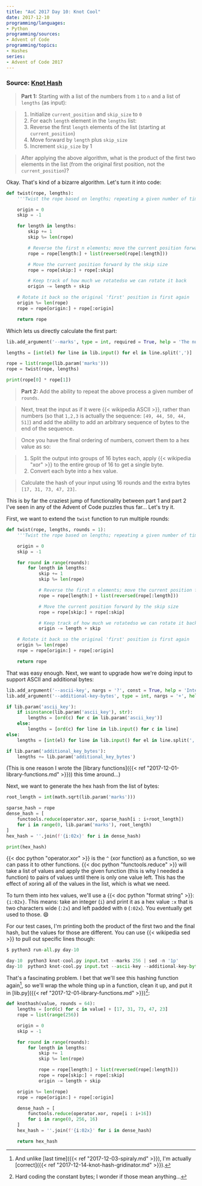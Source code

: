 ```yaml
---
title: "AoC 2017 Day 10: Knot Cool"
date: 2017-12-10
programming/languages:
- Python
programming/sources:
- Advent of Code
programming/topics:
- Hashes
series:
- Advent of Code 2017
---
```

### Source: [Knot Hash](http://adventofcode.com/2017/day/10)

> **Part 1:** Starting with a list of the numbers from `1` to `n` and a list of `lengths` (as input):

> 1. Initialize `current_position` and `skip_size` to `0`
> 2. For each `length` element in the `lengths` list:
>   1. Reverse the first `length` elements of the list (starting at `current_position`)
>   2. Move forward by `length` plus `skip_size`
>   3. Increment `skip_size` by 1

> After applying the above algorithm, what is the product of the first two elements in the list (from the original first position, not the `current_position`)?

<!--more-->

Okay. That's kind of a bizarre algorithm. Let's turn it into code:

```python
def twist(rope, lengths):
    '''Twist the rope based on lengths; repeating a given number of times.'''

    origin = 0
    skip = -1

    for length in lengths:
        skip += 1
        skip %= len(rope)

        # Reverse the first n elements; move the current position forward over that length
        rope = rope[length:] + list(reversed(rope[:length]))

        # Move the current position forward by the skip size
        rope = rope[skip:] + rope[:skip]

        # Keep track of how much we rotatedso we can rotate it back
        origin -= length + skip

    # Rotate it back so the original 'first' position is first again
    origin %= len(rope)
    rope = rope[origin:] + rope[:origin]

    return rope
```

Which lets us directly calculate the first part:

```python
lib.add_argument('--marks', type = int, required = True, help = 'The number of marks on the string')

lengths = [int(el) for line in lib.input() for el in line.split(',')]

rope = list(range(lib.param('marks')))
rope = twist(rope, lengths)

print(rope[0] * rope[1])
```

> **Part 2:** Add the ability to repeat the above process a given number of `rounds`.

> Next, treat the input as if it were {{< wikipedia ASCII >}}, rather than numbers (so that `1,2,3` is actually the sequence: `[49, 44, 50, 44, 51]`) and add the ability to add an arbitrary sequence of bytes to the end of the sequence.

> Once you have the final ordering of numbers, convert them to a hex value as so:

> 1. Split the output into groups of 16 bytes each, apply {{< wikipedia "xor" >}} to the entire group of 16 to get a single byte.
> 2. Convert each byte into a hex value.

> Calculate the hash of your input using 16 rounds and the extra bytes `[17, 31, 73, 47, 23]`.

This is by far the craziest jump of functionality between part 1 and part 2 I've seen in any of the Advent of Code puzzles thus far... Let's try it.

First, we want to extend the `twist` function to run multiple rounds:

```python
def twist(rope, lengths, rounds = 1):
    '''Twist the rope based on lengths; repeating a given number of times.'''

    origin = 0
    skip = -1

    for round in range(rounds):
        for length in lengths:
            skip += 1
            skip %= len(rope)

            # Reverse the first n elements; move the current position forward over that length
            rope = rope[length:] + list(reversed(rope[:length]))

            # Move the current position forward by the skip size
            rope = rope[skip:] + rope[:skip]

            # Keep track of how much we rotatedso we can rotate it back
            origin -= length + skip

    # Rotate it back so the original 'first' position is first again
    origin %= len(rope)
    rope = rope[origin:] + rope[:origin]

    return rope
```

That was easy enough. Next, we want to upgrade how we're doing input to support ASCII and additional bytes:

```python
lib.add_argument('--ascii-key', nargs = '?', const = True, help = 'Interpret lengths as ASCII instead of the default')
lib.add_argument('--additional-key-bytes', type = int, nargs = '+', help = 'Additional args to add to the end of the length list')

if lib.param('ascii_key'):
    if isinstance(lib.param('ascii_key'), str):
        lengths = [ord(c) for c in lib.param('ascii_key')]
    else:
        lengths = [ord(c) for line in lib.input() for c in line]
else:
    lengths = [int(el) for line in lib.input() for el in line.split(',')]

if lib.param('additional_key_bytes'):
    lengths += lib.param('additional_key_bytes')
```

(This is one reason I wrote the [library functions]({{< ref "2017-12-01-library-functions.md" >}})) this time around...)

Next, we want to generate the hex hash from the list of bytes:

```python
root_length = int(math.sqrt(lib.param('marks')))

sparse_hash = rope
dense_hash = [
    functools.reduce(operator.xor, sparse_hash[i : i+root_length])
    for i in range(0, lib.param('marks'), root_length)
]
hex_hash = ''.join(f'{i:02x}' for i in dense_hash)

print(hex_hash)
```

{{< doc python "operator.xor" >}} is the `^` (xor function) as a function, so we can pass it to other functions. {{< doc python "functools.reduce" >}} will take a list of values and apply the given function (this is why I needed a function) to pairs of values until there is only one value left. This has the effect of xoring all of the values in the list, which is what we need.

To turn them into hex values, we'll use a {{< doc python "format string" >}}: `{i:02x}`. This means: take an integer (`i`) and print it as a hex value `:x` that is two characters wide (`:2x`) and left padded with `0` (`:02x`). You eventually get used to those. :smile:

For our test cases, I'm printing both the product of the first two and the final hash, but the values for those are different. You can use {{< wikipedia sed >}} to pull out specific lines though:

```python
$ python3 run-all.py day-10

day-10  python3 knot-cool.py input.txt --marks 256 | sed -n '1p'        0.06845784187316895     1935
day-10  python3 knot-cool.py input.txt --ascii-key --additional-key-bytes 17 31 73 47 23 --marks 256 --rounds 64 | sed -n '2p'  0.09150004386901855     dc7e7dee710d4c7201ce42713e6b8359
```

That's a fascinating problem. I bet that we'll see this hashing function again[^foronce], so we'll wrap the whole thing up in a function, clean it up, and put it in [lib.py]({{< ref "2017-12-01-library-functions.md" >}})[^hardcode]:

```python
def knothash(value, rounds = 64):
    lengths = [ord(c) for c in value] + [17, 31, 73, 47, 23]
    rope = list(range(256))

    origin = 0
    skip = -1

    for round in range(rounds):
        for length in lengths:
            skip += 1
            skip %= len(rope)

            rope = rope[length:] + list(reversed(rope[:length]))
            rope = rope[skip:] + rope[:skip]
            origin -= length + skip

    origin %= len(rope)
    rope = rope[origin:] + rope[:origin]

    dense_hash = [
        functools.reduce(operator.xor, rope[i : i+16])
        for i in range(0, 256, 16)
    ]
    hex_hash = ''.join(f'{i:02x}' for i in dense_hash)

    return hex_hash
```

[^foronce]: And unlike [last time]({{< ref "2017-12-03-spiraly.md" >}}), I'm actually [correct]({{< ref "2017-12-14-knot-hash-gridinator.md" >}}).
[^hardcode]: Hard coding the constant bytes; I wonder if those mean anything...
